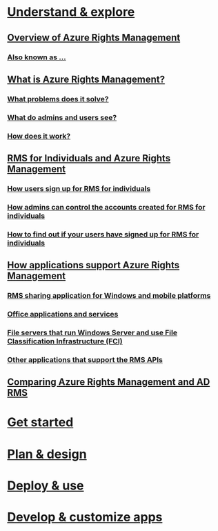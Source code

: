# [Understand & explore](../understand-explore/azure-rights-management.html)
## [Overview of Azure Rights Management](azure-rights-management.md)
### [Also known as ...](azure-rms-aka.md)
## [What is Azure Rights Management?](what-is-azure-rights-management.md)
### [What problems does it solve?](azure-rms-problems-it-solves.md)
### [What do admins and users see?](what-do-admins-users-see.md)
### [How does it work?](how-does-it-work.md)
## [RMS for Individuals and Azure Rights Management](rms-for-individuals-and-azure-rights-management.md)
### [How users sign up for RMS for individuals](rms-for-individuals-user-signup.md)
### [How admins can control the accounts created for RMS for individuals](rms-for-individuals-admins-take-control.md)
### [How to find out if your users have signed up for RMS for individuals](rms-for-individuals-find-if-users-have-signed-up.md)
## [How applications support Azure Rights Management](how-applications-support-azure-rights-management.md)
### [RMS sharing application for Windows and mobile platforms](sharing-application-for-windows-and-mobile-platforms.md)
### [Office applications and services](rights-management-sharing-application-for-office.md)
### [File servers that run Windows Server and use File Classification Infrastructure (FCI)](how-fileservers-support-azure-rights-management.md)
### [Other applications that support the RMS APIs](other-apps-support-apis.md)
## [Comparing Azure Rights Management and AD RMS](comparing-azure-rights-management-and-ad-rms.md)
# [Get started](../get-started/requirements-for-azure-rights-management.html)
# [Plan & design](../plan-design/azure-rights-management-deployment-roadmap.html)
# [Deploy & use](../deploy-use/activating-azure-rights-management.html)
# [Develop & customize apps](../sdk/4.2/api/winrt/Microsoft.RightsManagement.html)
